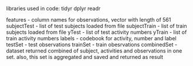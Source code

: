 libraries used in code:
tidyr
dplyr
readr

features - column names for observations, vector with length of 561 
subjectTest - list of test subjects loaded from file
subjectTrain - list of train subjects loaded from file
yTest - list of test activity numbers
yTrain - list of train activity numbers
labels - codebook for activity, number and label
testSet - test observations
trainSet - train obesrvations
combinedSet - dataset returned combined of subject, activities and observations in one set.
	also, this set is aggregated and saved and returned as result
